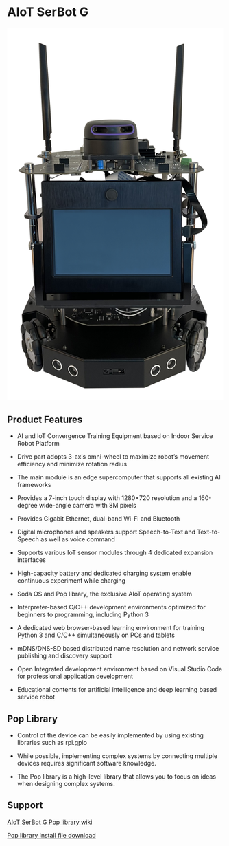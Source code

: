 # AIoT SerBot G
![](https://github.com/hanback-docs/Serbot-G-Docs/blob/main/SerBot-G.png)

## Product Features 
- AI and IoT Convergence Training Equipment based on Indoor Service Robot Platform

- Drive part adopts 3-axis omni-wheel to maximize robot’s movement efficiency and minimize rotation radius

- The main module is an edge supercomputer that supports all existing AI frameworks

- Provides a 7-inch touch display with 1280×720 resolution and a 160-degree wide-angle camera with 8M pixels

- Provides Gigabit Ethernet, dual-band Wi-Fi and Bluetooth

- Digital microphones and speakers support Speech-to-Text and Text-to-Speech as well as voice command

- Supports various IoT sensor modules through 4 dedicated expansion interfaces

- High-capacity battery and dedicated charging system enable continuous experiment while charging

- Soda OS and Pop library, the exclusive AIoT operating system

- Interpreter-based C/C++ development environments optimized for beginners to programming, including Python 3

- A dedicated web browser-based learning environment for training Python 3 and C/C++ simultaneously on PCs and tablets

- mDNS/DNS-SD based distributed name resolution and network service publishing and discovery support

- Open Integrated development environment based on Visual Studio Code for professional application development

- Educational contents for artificial intelligence and deep learning based service robot

## Pop Library
- Control of the device can be easily implemented by using existing libraries such as rpi.gpio

- While possible, implementing complex systems by connecting multiple devices requires significant software knowledge.

- The Pop library is a high-level library that allows you to focus on ideas when designing complex systems.

## Support 

[AIoT SerBot G Pop library wiki](https://github.com/hanback-docs/Serbot-G-Docs/wiki)

[Pop library install file download]()
